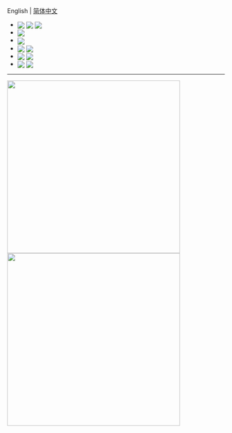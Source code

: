 English | [简体中文](./README-zh-Hans.md)

<!-- ![visitors](https://visitor-badge.glitch.me/badge?page_id=/GaoJuqian) -->

- <img align='center' src="https://img.shields.io/badge/-TypeScript-3178C6?style=square&logo=typescript&logoColor=FFFFFF"/> <img align='center' src="https://img.shields.io/badge/-CSS--in--JS-333333?style=square&logo=jss&logoColor=F7DF1E"/> <img align='center' src="https://img.shields.io/badge/-Sass-BF4080?style=square&logo=sass&logoColor=FFFFFF"/>
- <img align='center' src="https://img.shields.io/badge/-React_(Native)-E8F6FE?style=square&logo=react&logoColor=3B7C9F"/> 
- <img align='center' src="https://img.shields.io/badge/-SolidJS-4e88c6?style=square&logo=solid&logoColo=2C4F7C"/> 
- <img align='center' src="https://img.shields.io/badge/-ESLint-4B32C3?style=square&logo=eslint&logoColor=FFFFFF"/> <img align='center' src="https://img.shields.io/badge/-Prettier-232F36?style=square&logo=prettier&logoColor=F7B93E"/>
- <img align='center' src="https://img.shields.io/badge/-Docker-1C4087?style=square&logo=docker&logoColor=ffffff"/> <img align='center' src="https://img.shields.io/badge/-Postman-EC7448?style=square&logo=postman&logoColor=FFFFFF"/>
- <img align='center' src="https://img.shields.io/badge/-MacBook Pro 2019 (inter inside)-323233?style=square&logo=Apple&logoColor=D6D6D6"/>  <img align='center' src="https://img.shields.io/badge/-VS Code-333333?style=square&logo=visualstudiocode&logoColor=22A7F2"/>

---


<a href="https://github.com/GaoJuqian/GaoJuqian"><img width="400" src="https://github-readme-streak-stats.herokuapp.com?user=GaoJuqian&theme=swift&background=FFFFFF&ring=CCCCCC&fire=F05237&currStreakLabel=F05237&sideLabels=F05237&hide_border=true&locale=zh&date_format=%5BY.%5Dn.j"/></a>
<a href="https://github.com/GaoJuqian/GaoJuqian"><img width="400" src="https://github-readme-stats.vercel.app/api?username=GaoJuqian&theme=swift&bg_color=FFFFFF&hide=commits&line_height=30&show_icons=true&hide_border=true&locale=cn"/></a>




